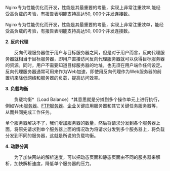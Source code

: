 Nginx专为性能优化而开发，性能是其最重要的考量，实现上非常注重效率,能经受高负载的考验，有报告表明能支持高达50, 000个并发连接数。

Nginx专为性能优化而开发，性能是其最重要的考量，实现上非常注重效单，能经受高负载的考验，有报告表明能支持高达50, 000个并发连接数。

**2. 反向代理**

　　反向代理服务器位于用户与目标服务器之间，但是对于用户而言，反向代理服务器就相当于目标服务器，即用户直接访问反向代理服务器就可以获得目标服务器的资源。同时，用户不需要知道目标服务器的地址，也无须在用户端作任何设定。反向代理服务器通常可用来作为Web加速，即使用反向代理作为Web服务器的前置机来降低网络和服务器的负载，提高访问效率。

**3. 负载均衡**

　　负载均衡*（Load Balance）*其意思就是分摊到多个操作单元上进行执行，例如Web[服务器](https://baike.baidu.com/item/服务器/100571)、[FTP服务器](https://baike.baidu.com/item/FTP服务器)、[企业](https://baike.baidu.com/item/企业/707680)关键应用服务器和其它关键任务服务器等，从而共同完成工作任务。

单个服务器解决不了，我们增加服务器的数量，然后将请求分发到各个服务器上面，将原先请求到单个服务器上面的情况改为将请求分发到多个服务器上，将负载分发到不同的服务器，这就是所说的负载均衡。

**4. 动静分离**

　　为了加快网站的解析速度，可以把动态页面和静态页面由不同的服务器来解析，加快解析速度，降低单个服务器的压力。
